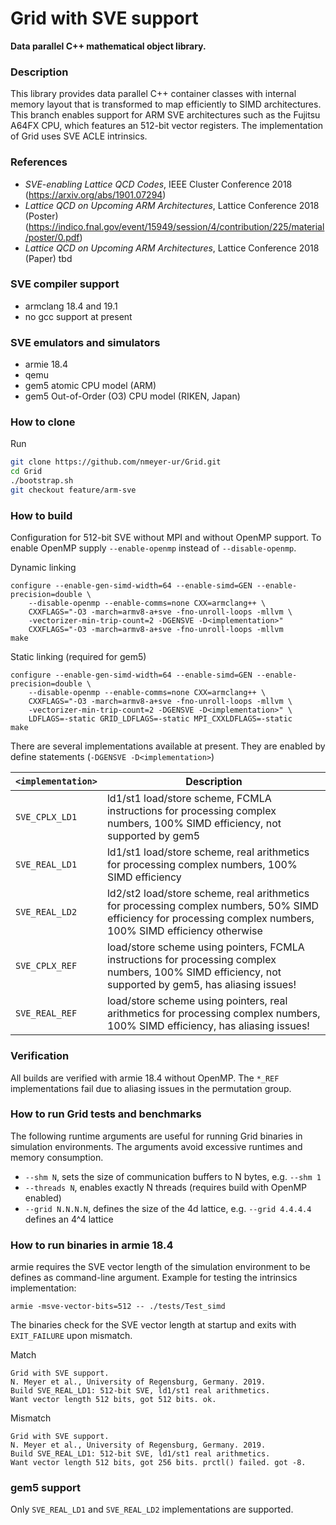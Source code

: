 # Grid with SVE support
**Data parallel C++ mathematical object library.**

### Description
This library provides data parallel C++ container classes with
internal memory layout that is transformed to map efficiently to
SIMD architectures. This branch enables support for ARM SVE
architectures such as the Fujitsu A64FX CPU, which features an 512-bit
vector registers. The implementation of Grid uses SVE ACLE intrinsics.

### References

* _SVE-enabling Lattice QCD Codes_, IEEE Cluster Conference 2018 (https://arxiv.org/abs/1901.07294)
* _Lattice QCD on Upcoming ARM Architectures_, Lattice Conference 2018 (Poster)
(https://indico.fnal.gov/event/15949/session/4/contribution/225/material/poster/0.pdf)
* _Lattice QCD on Upcoming ARM Architectures_, Lattice Conference 2018 (Paper) tbd

### SVE compiler support

* armclang 18.4 and 19.1
* no gcc support at present

### SVE emulators and simulators

* armie 18.4
* qemu
* gem5 atomic CPU model (ARM)
* gem5 Out-of-Order (O3) CPU model (RIKEN, Japan)

### How to clone

Run
``` bash
git clone https://github.com/nmeyer-ur/Grid.git
cd Grid
./bootstrap.sh
git checkout feature/arm-sve
```

### How to build

Configuration for 512-bit SVE without MPI and without OpenMP
support. To enable OpenMP supply `--enable-openmp` instead of
`--disable-openmp`.

Dynamic linking
```
configure --enable-gen-simd-width=64 --enable-simd=GEN --enable-precision=double \
    --disable-openmp --enable-comms=none CXX=armclang++ \
    CXXFLAGS="-O3 -march=armv8-a+sve -fno-unroll-loops -mllvm \
    -vectorizer-min-trip-count=2 -DGENSVE -D<implementation>"
    CXXFLAGS="-O3 -march=armv8-a+sve -fno-unroll-loops -mllvm
make
```

Static linking (required for gem5)
```
configure --enable-gen-simd-width=64 --enable-simd=GEN --enable-precision=double \
    --disable-openmp --enable-comms=none CXX=armclang++ \
    CXXFLAGS="-O3 -march=armv8-a+sve -fno-unroll-loops -mllvm \
    -vectorizer-min-trip-count=2 -DGENSVE -D<implementation>" \
    LDFLAGS=-static GRID_LDFLAGS=-static MPI_CXXLDFLAGS=-static
make
```

There are several implementations available at present. They are
enabled by define statements (`-DGENSVE -D<implementation>`)

| `<implementation>`    | Description                            |
| -------------- | -------------------------------------- |
| `SVE_CPLX_LD1` | ld1/st1 load/store scheme, FCMLA instructions for processing complex numbers, 100% SIMD efficiency, not supported by gem5           |
| `SVE_REAL_LD1` | ld1/st1 load/store scheme, real arithmetics for processing complex numbers, 100% SIMD efficiency           |
| `SVE_REAL_LD2` | ld2/st2 load/store scheme, real arithmetics for processing complex numbers, 50% SIMD efficiency for processing complex numbers, 100% SIMD efficiency otherwise          |
| `SVE_CPLX_REF` | load/store scheme using pointers, FCMLA instructions for processing complex numbers, 100% SIMD efficiency, not supported by gem5, has aliasing issues!           |
| `SVE_REAL_REF` | load/store scheme using pointers, real arithmetics for processing complex numbers, 100% SIMD efficiency, has aliasing issues!        |

### Verification

All builds are verified with armie 18.4 without OpenMP.
The `*_REF` implementations fail due to aliasing issues in the
permutation group.

### How to run Grid tests and benchmarks

The following runtime arguments are useful for running Grid binaries in
simulation environments. The arguments avoid excessive runtimes and memory
consumption.
* `--shm N`, sets the size of communication buffers to N bytes,
    e.g. `--shm 1`
* `--threads N`, enables exactly N threads
    (requires build with OpenMP enabled)
* `--grid N.N.N.N`, defines the size of the 4d lattice, e.g.
    `--grid 4.4.4.4` defines an 4^4 lattice  

### How to run binaries in armie 18.4

armie requires the SVE vector length of the simulation environment to be
defines as command-line argument. Example for testing the intrinsics
implementation:
```
armie -msve-vector-bits=512 -- ./tests/Test_simd
```
The binaries check for the SVE vector length at startup and exits
with `EXIT_FAILURE` upon mismatch.

Match
```
Grid with SVE support.
N. Meyer et al., University of Regensburg, Germany. 2019.
Build SVE_REAL_LD1: 512-bit SVE, ld1/st1 real arithmetics.
Want vector length 512 bits, got 512 bits. ok.
```
Mismatch
```
Grid with SVE support.
N. Meyer et al., University of Regensburg, Germany. 2019.
Build SVE_REAL_LD1: 512-bit SVE, ld1/st1 real arithmetics.
Want vector length 512 bits, got 256 bits. prctl() failed. got -8.
```

### gem5 support

Only `SVE_REAL_LD1` and `SVE_REAL_LD2` implementations are supported.
